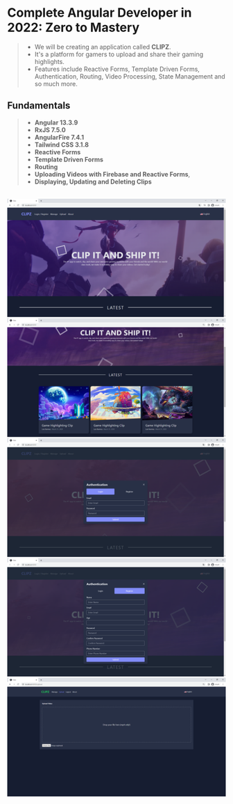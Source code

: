 # Complete Angular Developer in 2022: Zero to Mastery
> * We will be creating an application called **CLIPZ**.
> * It's a platform for gamers to upload and share their gaming highlights.
> * Features include Reactive Forms, Template Driven Forms, Authentication, Routing, Video Processing, State Management and so much more.

## Fundamentals
> * **Angular 13.3.9**
> * **RxJS 7.5.0**
> * **AngularFire 7.4.1**
> * **Tailwind CSS 3.1.8**
> * **Reactive Forms**
> * **Template Driven Forms**
> * **Routing**
> * **Uploading Videos with Firebase and Reactive Forms**,
> * **Displaying, Updating and Deleting Clips**

<br/>
<img src="https://github.com/enesozmus/clips/blob/master/src/assets/forGitHub/Clips%20-%20Google%20Chrome%2014.10.2022%2014_25_58.png" alt="HomePage">

<br/>
<img src="https://github.com/enesozmus/clips/blob/master/src/assets/forGitHub/Clips%20-%20Google%20Chrome%2020.10.2022%2020_59_57.png" alt="HomePage">

<br/>
<img src="https://github.com/enesozmus/clips/blob/master/src/assets/forGitHub/Clips%20-%20Google%20Chrome%2015.10.2022%2019_27_25.png" alt="LoginModal">

<br/>
<img src="https://github.com/enesozmus/clips/blob/master/src/assets/forGitHub/Clips%20-%20Google%20Chrome%2015.10.2022%2019_27_31.png" alt="RegisterModal">

<br/>
<img src="https://github.com/enesozmus/clips/blob/master/src/assets/forGitHub/Clips%20-%20Google%20Chrome%2020.10.2022%2021_00_09.png" alt="RegisterModal">